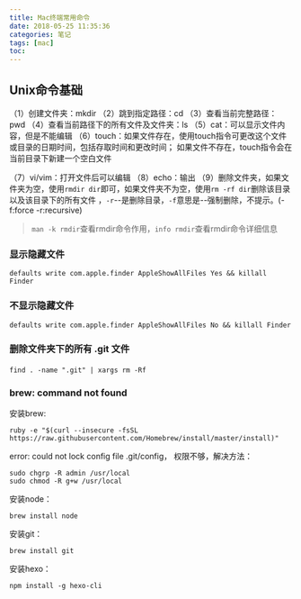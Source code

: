```yaml
---
title: Mac终端常用命令
date: 2018-05-25 11:35:36
categories: 笔记
tags: [mac]
toc:
---
```


## Unix命令基础
（1）创建文件夹：mkdir
（2）跳到指定路径：cd
（3）查看当前完整路径：pwd
（4）查看当前路径下的所有文件及文件夹：ls
（5）cat：可以显示文件内容，但是不能编辑
（6）touch：如果文件存在，使用touch指令可更改这个文件或目录的日期时间，包括存取时间和更改时间； 
如果文件不存在，touch指令会在当前目录下新建一个空白文件
<!--more-->
（7）vi/vim：打开文件后可以编辑
（8）echo：输出
（9）删除文件夹，如果文件夹为空，使用`rmdir dir`即可，如果文件夹不为空，使用`rm -rf dir`删除该目录以及该目录下的所有文件 ，`-r`--是删除目录，`-f`意思是--强制删除，不提示。(-f:force -r:recursive)
> `man -k rmdir`查看rmdir命令作用，`info rmdir`查看rmdir命令详细信息

### 显示隐藏文件
```
defaults write com.apple.finder AppleShowAllFiles Yes && killall Finder 
```

### 不显示隐藏文件
```
defaults write com.apple.finder AppleShowAllFiles No && killall Finder 
```

### 删除文件夹下的所有 .git 文件
```
find . -name ".git" | xargs rm -Rf　　
```

### brew: command not found
安装brew:
```
ruby -e "$(curl --insecure -fsSL https://raw.githubusercontent.com/Homebrew/install/master/install)"
```
error: could not lock config file .git/config， 权限不够，解决方法：
```
sudo chgrp -R admin /usr/local
sudo chmod -R g+w /usr/local
```

安装node：
```
brew install node
```

安装git：
```
brew install git
```

安装hexo：
```
npm install -g hexo-cli
```


